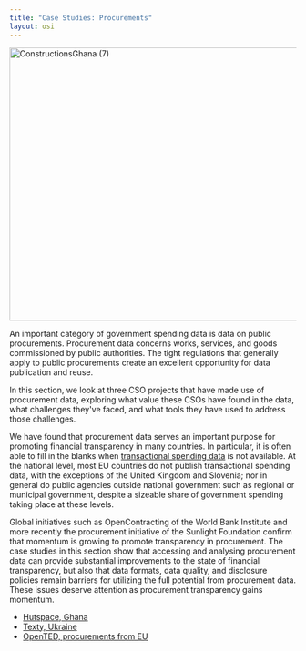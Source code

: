 ```yaml
---
title: "Case Studies: Procurements"
layout: osi
---
```


<a href="http://www.flickr.com/photos/seemoredomore/4710878501/" title="Construction in Ghana by Twin Work &amp; Volunteer"><img src="http://farm5.staticflickr.com/4072/4710878501_eb22b37418_z.jpg" width="640" height="480" alt="ConstructionsGhana (7)"></a>

An important category of government spending data is data on public procurements. Procurement data concerns works, services, and goods commissioned by public authorities. The tight regulations that generally apply to public procurements create an excellent opportunity for data publication and reuse.

In this section, we look at three CSO projects that have made use of procurement data, exploring what value these CSOs have found in the data, what challenges they've faced, and what tools they have used to address those challenges.

We have found that procurement data serves an important purpose for promoting financial transparency in many countries. In particular, it is often able to fill in the blanks when [transactional spending data](../case-studies-spending) is not available. At the national level, most EU countries do not publish transactional spending data, with the exceptions of the United Kingdom and Slovenia; nor in general do public agencies outside national government such as regional or municipal government, despite a sizeable share of government spending taking place at these levels.

Global initiatives such as OpenContracting of the World Bank Institute and more recently the procurement initiative of the Sunlight Foundation confirm that momentum is growing to promote transparency in procurement. The case studies in this section show that accessing and analysing procurement data can provide substantial improvements to the state of financial transparency, but also that data formats, data quality, and disclosure policies remain barriers for utilizing the full potential from procurement data. These issues deserve attention as procurement transparency gains momentum.

* [Hutspace, Ghana](./hutspace/)
* [Texty, Ukraine](./texty/)
* [OpenTED, procurements from EU](./opented/)

